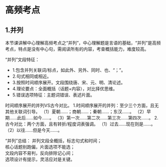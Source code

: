 # 高频考点

## 1.并列

本节课讲解中心理解高频考点之“并列”，中心理解题是言语的基础，“并列”是高频考点，特点是没有中心句，需阅读所有的内容，考查概括能力，难度较高。

“并列”文段特征：
- 1.包含并列关联词/标点，如此外、另外、同时、也、“；”。
- 2.句式相同或相近。
- 3.按照时间顺序展开。文段围绕唐、宋、元、明、清论述。
- 4.理论要点：全面概括（话题+内容），对比择优思维。
- 5.错误选项特征：主题词错误、表述片面。

时间顺序展开的并列VS古今对比。
1.时间顺序展开的并列：至少三个方面，且无其他关联词引导。
（1）夏朝……；商朝……；秦朝……；东汉……。
（2）早期……此后……如今……。
（3）第一次……第二次……第三次……第四次……。
2.古今对比：两个方面，且有转折/程度词表强调。
（1）过去……现在则是……。
（2）以往……但是今天……。

“并列”总结：
并列文段全概括，标志句式和时间；  
核心话题别跑偏，片面选项不能选；  
文段内容不易判，反向排除记心间；  
选项设计有提示，灵活应对是关键。  